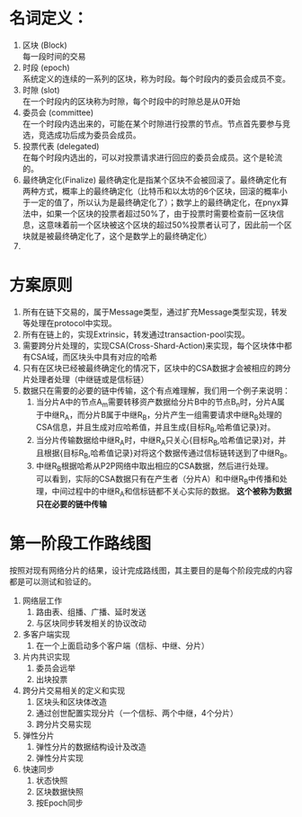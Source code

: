 
# 名词定义：  
1. 区块 (Block)  
   每一段时间的交易
2. 时段 (epoch)  
   系统定义的连续的一系列的区块，称为时段。每个时段内的委员会成员不变。
3. 时隙 (slot)  
   在一个时段内的区块称为时隙，每个时段中的时隙总是从0开始
4. 委员会 (committee)   
   在一个时段内选出来的，可能在某个时隙进行投票的节点。节点首先要参与竞选，竞选成功后成为委员会成员。
5. 投票代表 (delegated)  
   在每个时段内选出的，可以对投票请求进行回应的委员会成员。这个是轮流的。
6. 最终确定化(Finalize)
   最终确定化是指某个区块不会被回滚了。最终确定化有两种方式，概率上的最终确定化（比特币和以太坊的6个区块，回滚的概率小于一定的值了，所以认为是最终确定化了）；数学上的最终确定化，在pnyx算法中，如果一个区块的投票者超过50%了，由于投票时需要检查前一区块信息，这意味着前一个区块被这个区块的超过50%投票者认可了，因此前一个区块就是被最终确定化了，这个是数学上的最终确定化）
7. 

# 方案原则
1. 所有在链下交易的，属于Message类型，通过扩充Message类型实现，转发等处理在protocol中实现。
2. 所有在链上的，实现Extrinsic，转发通过transaction-pool实现。
3. 需要跨分片处理的，实现CSA(Cross-Shard-Action)来实现，每个区块体中都有CSA域，而区块头中具有对应的哈希
4. 只有在区块已经被最终确定化的情况下，区块中的CSA数据才会被相应的跨分片处理者处理（中继链或是信标链）
5. 数据只在需要的必要的链中传输，这个有点难理解，我们用一个例子来说明：
   1. 当分片A中的节点A<sub>m</sub>需要转移资产数据给分片B中的节点B<sub>n</sub>时，分片A属于中继R<sub>A</sub>，而分片B属于中继R<sub>B</sub>，分片产生一组需要请求中继R<sub>B</sub>处理的CSA信息，并且生成对应哈希值，并且生成{目标R<sub>B</sub>,哈希值记录}对。 
   2. 当分片传输数据给中继R<sub>A</sub>时，中继R<sub>A</sub>只关心{目标R<sub>B</sub>,哈希值记录}对，并且根据{目标R<sub>B</sub>,哈希值记录}对将这个数据传通过信标链转送到了中继R<sub>B</sub>。
   3. 中继R<sub>B</sub>根据哈希从P2P网络中取出相应的CSA数据，然后进行处理。  
   可以看到，实际的CSA数据只有在产生者（分片A）和中继R<sub>B</sub>中传播和处理，中间过程中的中继R<sub>A</sub>和信标链都不关心实际的数据。 
   **这个被称为数据只在必要的链中传输**


# 第一阶段工作路线图
按照对现有网络分片的结果，设计完成路线图，其主要目的是每个阶段完成的内容都是可以测试和验证的。
1. 网络层工作
   1. 路由表、组播、广播、延时发送
   2. 与区块同步转发相关的协议改动
2. 多客户端实现
   1. 在一个上面启动多个客户端（信标、中继、分片）
3. 片内共识实现
   1. 委员会远举
   2. 出块投票
4. 跨分片交易相关的定义和实现
   1. 区块头和区块体改造
   2. 通过创世配置实现分片（一个信标、两个中继，4个分片）
   3. 跨分片交易实现
5. 弹性分片
   1. 弹性分片的数据结构设计及改造
   2. 弹性分片实现
6. 快速同步
   1. 状态快照
   2. 区块数据快照
   3. 按Epoch同步